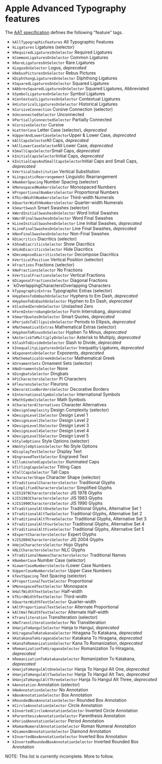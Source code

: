 Apple Advanced Typography features
==================================

The [AAT specification](https://developer.apple.com/fonts/TrueType-Reference-Manual/RM09/AppendixF.html) defines the following "feature" tags.  

- `kAllTypographicFeatures`	All Typographic Features
- `kLigatures`	Ligatures (selector)
 - `kRequiredLigaturesOnSelector`	Required Ligatures
 - `kCommonLigaturesOnSelector`	Common Ligatures
 - `kRareLigaturesOnSelector`	Rare Ligatures
 - `kLogosOnSelector`	Logos, *deprecated*
 - `kRebusPicturesOnSelector`	Rebus Pictures
 - `kDiphthongLigaturesOnSelector`	Diphthong Ligatures
 - `kSquaredLigaturesOnSelector`	Squared Ligatures
 - `kAbbrevSquaredLigaturesOnSelector`	Squared Ligatures, Abbreviated
 - `kSymbolLigaturesOnSelector`	Symbol Ligatures
 - `kContextualLigaturesOnSelector`	Contextual Ligatures
 - `kHistoricalLigaturesOnSelector`	Historical Ligatures
- `kCursiveConnection`	Cursive Connection (selector)
 - `kUnconnectedSelector`	Unconnected
 - `kPartiallyConnectedSelector`	Partially Connected
 - `kCursiveSelector`	Cursive
- `kLetterCase`	Letter Case (selector), *deprecated*
 - `kUpperAndLowerCaseSelector`Upper & Lower Case, *deprecated*
 - `kAllCapsSelecto`rAll Caps, *deprecated*
 - `kAllLowerCaseSelecto`rAll Lower Case, *deprecated*
 - `kSmallCapsSelector`Small Caps, *deprecated*
 - `kInitialCapsSelector`Initial Caps, *deprecated*
 - `kInitialCapsAndSmallCapsSelector`Initial Caps and Small Caps, *deprecated*
- `kVerticalSubstitution`	Vertical Substitution
- `kLinguisticRearrangement`	Linguistic Rearrangement
- `kNumberSpacing`	Number Spacing (selector)
 - `kMonospacedNumbersSelector`	Monospaced Numbers
 - `kProportionalNumbersSelector`	Proportional Numbers
 - `kThirdWidthNumbersSelector`	Third-width Numerals
 - `kQuarterWidthNumbersSelector`	Quarter-width Numerals
- `kSmartSwash`	Smart Swashes (selector)
 - `kWordInitialSwashesOnSelector`	Word Initial Swashes
 - `kWordFinalSwashesOnSelector`	Word Final Swashes
 - `kLineInitialSwashesOnSelector`	Line Initial Swashes, *deprecated*
 - `kLineFinalSwashesOnSelector`	Line Final Swashes, *deprecated*
 - `kNonFinalSwashesOnSelector`	Non-Final Swashes
- `kDiacritics`	Diacritics (selector)
 - `kShowDiacriticsSelector`	Show Diacritics
 - `kHideDiacriticsSelector`	Hide Diacritics
 - `kDecomposeDiacriticsSelector`	Decompose Diacritics
- `kVerticalPosition`	Vertical Position (selector)
- `kFractions`	Fractions (selector)
 - `kNoFractionsSelector`	No Fractions
 - `kVerticalFractionsSelector`	Vertical Fractions
 - `kDiagonalFractionsSelector`	Diagonal Fractions
- `kOverlappingCharactersOverlapping Characters
- `kTypographicExtras`	Typographic Extras (selector)
 - `kHyphensToEmDashOnSelector`	Hyphens to Em Dash, *deprecated*
 - `kHyphenToEnDashOnSelector`	Hyphen to En Dash, *deprecated*
 - `kSlashedZeroOnSelector`	Unslashed Zero
 - `kFormInterrobangOnSelector`	Form Interrobang, *deprecated*
 - `kSmartQuotesOnSelector`	Smart Quotes, *deprecated*
 - `kPeriodsToEllipsisOnSelector`	Periods to Ellipsis, *deprecated*
- `kMathematicalExtras`	Mathematical Extras (selector)
 - `kHyphenToMinusOnSelector`	Hyphen To Minus, *deprecated*
 - `kAsteriskToMultiplyOnSelector`	Asterisk to Multiply, *deprecated*
 - `kSlashToDivideOnSelector`	Slash to Divide, *deprecated*
 - `kInequalityLigaturesOnSelector`	Inequality Ligatures, *deprecated*
 - `kExponentsOnSelector`	Exponents, *deprecated*
 - `kMathematicalGreekOnSelector`	Mathematical Greek
- `kOrnamentSets`	Ornament Sets (selector)
 - `kNoOrnamentsSelector`	None
 - `kDingbatsSelector`	Dingbats
 - `kPiCharactersSelector`	Pi Characters
 - `kFleuronsSelector`	Fleurons
 - `kDecorativeBordersSelector`	Decorative Borders
 - `kInternationalSymbolsSelector`	International Symbols
 - `kMathSymbolsSelector`	Math Symbols
- `kCharacterAlternatives`	Character Alternatives
- `kDesignComplexity`	Design Complexity (selector)
 - `kDesignLevel1Selector`	Design Level 1
 - `kDesignLevel2Selector`	Design Level 2
 - `kDesignLevel3Selector`	Design Level 3
 - `kDesignLevel4Selector`	Design Level 4
 - `kDesignLevel5Selector`	Design Level 5
- `kStyleOptions`	Style Options (selector)
 - `kNoStyleOptionsSelector`	No Style Options
 - `kDisplayTextSelector`	Display Text
 - `kEngravedTextSelector`	Engraved Text
 - `kIlluminatedCapsSelector`	Illuminated Caps
 - `kTitlingCapsSelector`	Titling Caps
 - `kTallCapsSelector`	Tall Caps
- `kCharacterShape`	Character Shape (selector)
 - `kTraditionalCharactersSelector`	Traditional Glyphs
 - `kSimplifiedCharactersSelector`	Simplified Glyphs
 - `kJIS1978CharactersSelector`	JIS 1978 Glyphs
 - `kJIS1983CharactersSelector`	JIS 1983 Glyphs
 - `kJIS1990CharactersSelector`	JIS 1990 Glyphs
 - `kTraditionalAltOneSelector`	Traditional Glyphs, Alternative Set 1
 - `kTraditionalAltTwoSelector`	Traditional Glyphs, Alternative Set 2
 - `kTraditionalAltThreeSelector`	Traditional Glyphs, Alternative Set 3
 - `kTraditionalAltFourSelector`	Traditional Glyphs, Alternative Set 4
 - `kTraditionalAltFiveSelector`	Traditional Glyphs, Alternative Set 5
 - `kExpertCharactersSelector`	Expert Glyphs
 - `kJIS2004CharactersSelector`	JIS 2004 Glyphs
 - `kHojoCharactersSelector`	Hojo Glyphs
 - `kNLCCharactersSelector`	NLC Glyphs
 - `kTraditionalNamesCharactersSelector`	Traditional Names
- `kNumberCase`	Number Case (selector)
 - `kLowerCaseNumbersSelecto`	rLower Case Numbers
 - `kUpperCaseNumbersSelector`	Upper Case Numbers
- `kTextSpacing`	Text Spacing (selector)
 - `kProportionalTextSelector`	Proportional
 - `kMonospacedTextSelector`	Monospace
 - `kHalfWidthTextSelector`	Half-width
 - `kThirdWidthTextSelector`	Third-width
 - `kQuarterWidthTextSelector`	Quarter-width
 - `kAltProportionalTextSelector`	Alternate Proportional
 - `kAltHalfWidthTextSelector`	Alternate Half-width
- `kTransliteration`	Transliteration (selector)
 - `kNoTransliterationSelector`	No Transliteration
 - `kHanjaToHangulSelector`	Hanja to Hangul, *deprecated*
 - `kHiraganaToKatakanaSelector`	Hiragana To Katakana, *deprecated*
 - `kKatakanaToHiraganaSelector`	Katakana To Hiragana, *deprecated*
 - `kKanaToRomanizationSelector`	Kana To Romanization, *deprecated*
 - `kRomanizationToHiraganaSelector`	Romanization To Hiragana, *deprecated*
 - `kRomanizationToKatakanaSelector`	Romanization To Katakana, *deprecated*
 - `kHanjaToHangulAltOneSelector`	Hanja To Hangul Alt One, *deprecated*
 - `kHanjaToHangulAltTwoSelector`	Hanja To Hangul Alt Two, *deprecated*
 - `kHanjaToHangulAltThreeSelector`	Hanja To Hangul Alt Three, *deprecated*
- `kAnnotation`	Annotation (selector)
 - `kNoAnnotationSelector`	No Annotation
 - `kBoxAnnotationSelector`	Box Annotation
 - `kRoundedBoxAnnotationSelector`	Rounded Box Annotation
 - `kCircleAnnotationSelector`	Circle Annotation
 - `kInvertedCircleAnnotationSelector`	Inverted Circle Annotation
 - `kParenthesisAnnotationSelector`	Parenthesis Annotation
 - `kPeriodAnnotationSelector`	Period Annotation
 - `kRomanNumeralAnnotationSelector`	Roman Numeral Annotation
 - `kDiamondAnnotationSelector`	Diamond Annotation
 - `kInvertedBoxAnnotationSelector`	Inverted Box Annotation	
 - `kInvertedRoundedBoxAnnotationSelector`	Inverted Rounded Box Annotation

NOTE: This list is currently incomplete.  More to follow.
